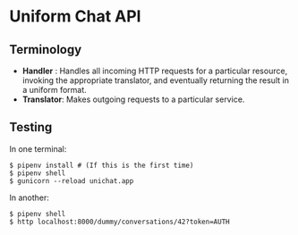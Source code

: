 # Uniform Chat API
## Terminology
 * **Handler** : Handles all incoming HTTP requests for a particular resource,
    invoking the appropriate translator, and eventually returning the result in a uniform format.
 * **Translator**: Makes outgoing requests to a particular service.

## Testing

In one terminal:

    $ pipenv install # (If this is the first time)
    $ pipenv shell
    $ gunicorn --reload unichat.app


In another:

    $ pipenv shell
    $ http localhost:8000/dummy/conversations/42?token=AUTH

